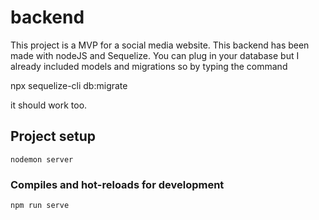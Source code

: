 # backend

This project is a MVP for a social media website.
This backend has been made with nodeJS and Sequelize. You can plug in your database but I already included models and migrations so by typing the command 

npx sequelize-cli db:migrate

it should work too.


## Project setup
```
nodemon server
```

### Compiles and hot-reloads for development
```
npm run serve
```